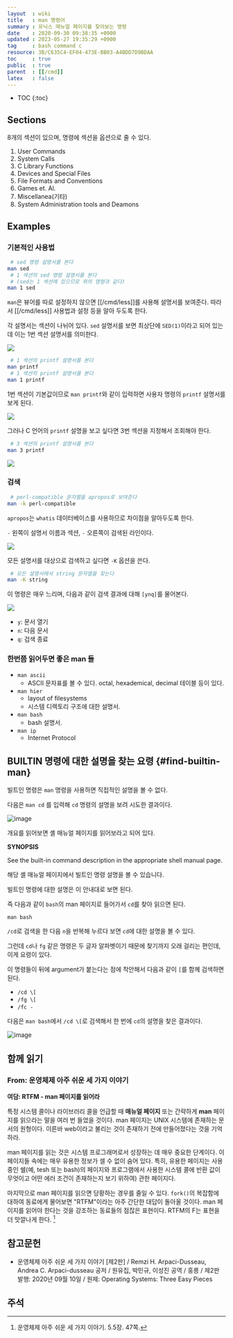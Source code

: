 ```yaml
---
layout  : wiki
title   : man 명령어
summary : 유닉스 메뉴얼 페이지를 찾아보는 명령
date    : 2020-09-30 09:38:35 +0900
updated : 2023-05-27 19:35:29 +0900
tag     : bash command c
resource: 3B/C635C4-EF04-473E-BB03-A4BDD7D9BDAA
toc     : true
public  : true
parent  : [[/cmd]]
latex   : false
---
```

* TOC
{:toc}

## Sections

8개의 섹션이 있으며, 명령에 섹션을 옵션으로 줄 수 있다.

1. User Commands
2. System Calls
3. C Library Functions
4. Devices and Special Files
5. File Formats and Conventions
6. Games et. Al.
7. Miscellanea(기타)
8. System Administration tools and Deamons

## Examples
### 기본적인 사용법

```sh
 # sed 명령 설명서를 본다
man sed
 # 1 섹션의 sed 명령 설명서를 본다
 # (sed는 1 섹션에 있으므로 위의 명령과 같다)
man 1 sed
```

`man`은 뷰어를 따로 설정하지 않으면 [[/cmd/less]]를 사용해 설명서를 보여준다. 따라서 [[/cmd/less]] 사용법과 설정 등을 알아 두도록 한다.

각 설명서는 섹션이 나뉘어 있다. `sed` 설명서를 보면 최상단에 `SED(1)`이라고 되어 있는데 이는 1번 섹션 설명서를 의미한다.

![]( /resource/3B/C635C4-EF04-473E-BB03-A4BDD7D9BDAA/man-sed.jpg )

```sh
 # 1 섹션의 printf 설명서를 본다
man printf
 # 1 섹션의 printf 설명서를 본다
man 1 printf
```

1번 섹션이 기본값이므로 `man printf`와 같이 입력하면 사용자 명령의 `printf` 설명서를 보게 된다.

![]( /resource/3B/C635C4-EF04-473E-BB03-A4BDD7D9BDAA/printf-1.jpg )

그러나 C 언어의 `printf` 설명을 보고 싶다면 3번 섹션을 지정해서 조회해야 한다.

```sh
 # 3 섹션의 printf 설명서를 본다
man 3 printf
```

![]( /resource/3B/C635C4-EF04-473E-BB03-A4BDD7D9BDAA/printf-3.jpg )

### 검색

```sh
 # perl-compatible 문자열을 apropos로 보여준다
man -k perl-compatible
```

`apropos`는 `whatis` 데이터베이스를 사용하므로 차이점을 알아두도록 한다.

`-` 왼쪽이 설명서 이름과 섹션, `-` 오른쪽이 검색된 라인이다.

![]( /resource/3B/C635C4-EF04-473E-BB03-A4BDD7D9BDAA/find-apropos.jpg )

모든 설명서를 대상으로 검색하고 싶다면 `-K` 옵션을 쓴다.

```sh
 # 모든 설명서에서 string 문자열을 찾는다
man -K string
```

이 명령은 매우 느리며, 다음과 같이 검색 결과에 대해 `[ynq]`를 물어본다.

![]( /resource/3B/C635C4-EF04-473E-BB03-A4BDD7D9BDAA/find-all.jpg )

- `y`: 문서 열기
- `n`: 다음 문서
- `q`: 검색 종료

### 한번쯤 읽어두면 좋은 man 들

- `man ascii`
    - ASCII 문자표를 볼 수 있다. octal, hexademical, decimal 테이블 등이 있다.
- `man hier`
    - layout of filesystems
    - 시스템 디렉토리 구조에 대한 설명서.
- `man bash`
    - bash 설명서.
- `man ip`
    - Internet Protocol

## BUILTIN 명령에 대한 설명을 찾는 요령 {#find-builtin-man}

빌트인 명령은 `man` 명령을 사용하면 직접적인 설명을 볼 수 없다.

다음은 `man cd` 를 입력해 `cd` 명령의 설명을 보려 시도한 결과이다.

![image]( /resource/3B/C635C4-EF04-473E-BB03-A4BDD7D9BDAA/231448919-41b5c919-d457-4126-a19a-6c3e3034c2a3.png )

개요를 읽어보면 셸 매뉴얼 페이지를 읽어보라고 되어 있다.

>
**SYNOPSIS**
>
See the built-in command description in the appropriate shell manual page.
>
해당 셸 매뉴얼 페이지에서 빌트인 명령 설명을 볼 수 있습니다.

빌트인 명령에 대한 설명은 이 안내대로 보면 된다.

즉 다음과 같이 `bash`의 man 페이지로 들어가서 `cd`를 찾아 읽으면 된다.

```
man bash
```

`/cd`로 검색을 한 다음 `n`을 반복해 누르다 보면 `cd`에 대한 설명을 볼 수 있다.

그런데 `cd`나 `fg` 같은 명령은 두 글자 알파벳이기 때문에 찾기까지 오래 걸리는 편인데, 이게 요령이 있다.

이 명령들이 뒤에 argument가 붙는다는 점에 착안해서 다음과 같이 `[`를 함께 검색하면 된다.

- `/cd \[`
- `/fg \[`
- `/fc -`

다음은 `man bash`에서 `/cd \[`로 검색해서 한 번에 `cd`의 설명을 찾은 결과이다.

![image]( /resource/3B/C635C4-EF04-473E-BB03-A4BDD7D9BDAA/231450452-957c90cb-a406-4fb0-b657-3aa7b6e8ca78.png )

## 함께 읽기

### From: 운영체제 아주 쉬운 세 가지 이야기

>
**여담: RTFM - man 페이지를 읽어라**
>
특정 시스템 콜이나 라이브러리 콜을 언급할 때 **매뉴얼 페이지** 또는 간략하게 **man** 페이지를 읽으라는 말을 여러 번 들었을 것이다.
man 페이지는 UNIX 시스템에 존재하는 문서의 원형이다.
이른바 web이라고 불리는 것이 존재하기 전에 만들어졌다는 것을 기억하라.
>
man 페이지를 읽는 것은 시스템 프로그래머로서 성장하는 데 매우 중요한 단계이다.
이 페이지들 속에는 매우 유용한 정보가 셀 수 없이 숨어 있다.
특히, 유용한 페이지는 사용 중인 쉘(예, tesh 또는 bash)의 페이지와 프로그램에서 사용한 시스템 콜에 반환 값이 무엇이고 어떤 에러 조건이 존재하는지 보기 위하여) 관한 페이지다.
>
마지막으로 man 페이지를 읽으면 당황하는 경우를 줄일 수 있다.
`fork()`의 복잡함에 대하여 동료에게 물어보면 "RTFM"이라는 아주 간단한 대답이 돌아올 것이다.
man 페이지를 읽어야 한다는 것을 강조하는 동료들의 점잖은 표현이다.
RTFM의 F는 표현을 더 맛깔나게 한다.
[^three-47]


## 참고문헌

- 운영체제 아주 쉬운 세 가지 이야기 [제2판] / Remzi H. Arpaci-Dusseau, Andrea C. Arpaci-dusseau 공저 / 원유집, 박민규, 이성진 공역 / 홍릉 / 제2판 발행: 2020년 09월 10일 / 원제: Operating Systems: Three Easy Pieces

## 주석

[^three-47]: 운영체제 아주 쉬운 세 가지 이야기. 5.5장. 47쪽.


